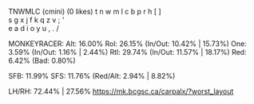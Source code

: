 TNWMLC (cmini) (0 likes)
  t n w m l  c b p r h [ ] \
  s g x j f  k q z v ; '    
  e a d i o  y u , . /      

MONKEYRACER:
  Alt: 16.00%
  Rol: 26.15%   (In/Out: 10.42% | 15.73%)
  One:  3.59%   (In/Out:  1.16% |  2.44%)
  Rtl: 29.74%   (In/Out: 11.57% | 18.17%)
  Red:  6.42%   (Bad:     0.80%)

  SFB: 11.99%
  SFS: 11.76%    (Red/Alt: 2.94% | 8.82%)

  LH/RH: 72.44% | 27.56%
  https://mk.bcgsc.ca/carpalx/?worst_layout